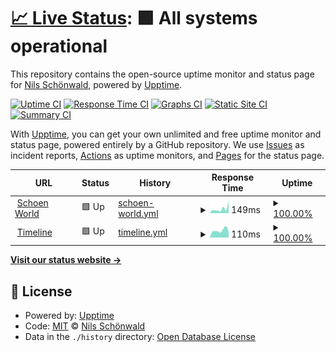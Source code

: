 # [📈 Live Status](https://uptime.schoen.world): <!--live status--> **🟩 All systems operational**

This repository contains the open-source uptime monitor and status page for [Nils Schönwald](https://schoen.world), powered by [Upptime](https://github.com/upptime/upptime).

[![Uptime CI](https://github.com/schoenwaldnils/uptime/workflows/Uptime%20CI/badge.svg)](https://github.com/schoenwaldnils/uptime/actions?query=workflow%3A%22Uptime+CI%22)
[![Response Time CI](https://github.com/schoenwaldnils/uptime/workflows/Response%20Time%20CI/badge.svg)](https://github.com/schoenwaldnils/uptime/actions?query=workflow%3A%22Response+Time+CI%22)
[![Graphs CI](https://github.com/schoenwaldnils/uptime/workflows/Graphs%20CI/badge.svg)](https://github.com/schoenwaldnils/uptime/actions?query=workflow%3A%22Graphs+CI%22)
[![Static Site CI](https://github.com/schoenwaldnils/uptime/workflows/Static%20Site%20CI/badge.svg)](https://github.com/schoenwaldnils/uptime/actions?query=workflow%3A%22Static+Site+CI%22)
[![Summary CI](https://github.com/schoenwaldnils/uptime/workflows/Summary%20CI/badge.svg)](https://github.com/schoenwaldnils/uptime/actions?query=workflow%3A%22Summary+CI%22)

With [Upptime](https://upptime.js.org), you can get your own unlimited and free uptime monitor and status page, powered entirely by a GitHub repository. We use [Issues](https://github.com/schoenwaldnils/uptime/issues) as incident reports, [Actions](https://github.com/schoenwaldnils/uptime/actions) as uptime monitors, and [Pages](https://uptime.schoen.world) for the status page.

<!--start: status pages-->
<!-- This summary is generated by Upptime (https://github.com/upptime/upptime) -->
<!-- Do not edit this manually, your changes will be overwritten -->
<!-- prettier-ignore -->
| URL | Status | History | Response Time | Uptime |
| --- | ------ | ------- | ------------- | ------ |
| <img alt="" src="https://favicons.githubusercontent.com/schoen.world" height="13"> [Schoen World](https://schoen.world) | 🟩 Up | [schoen-world.yml](https://github.com/schoenwaldnils/uptime/commits/HEAD/history/schoen-world.yml) | <details><summary><img alt="Response time graph" src="./graphs/schoen-world/response-time-week.png" height="20"> 149ms</summary><br><a href="https://uptime.schoen.world/history/schoen-world"><img alt="Response time 290" src="https://img.shields.io/endpoint?url=https%3A%2F%2Fraw.githubusercontent.com%2Fschoenwaldnils%2Fuptime%2FHEAD%2Fapi%2Fschoen-world%2Fresponse-time.json"></a><br><a href="https://uptime.schoen.world/history/schoen-world"><img alt="24-hour response time 187" src="https://img.shields.io/endpoint?url=https%3A%2F%2Fraw.githubusercontent.com%2Fschoenwaldnils%2Fuptime%2FHEAD%2Fapi%2Fschoen-world%2Fresponse-time-day.json"></a><br><a href="https://uptime.schoen.world/history/schoen-world"><img alt="7-day response time 149" src="https://img.shields.io/endpoint?url=https%3A%2F%2Fraw.githubusercontent.com%2Fschoenwaldnils%2Fuptime%2FHEAD%2Fapi%2Fschoen-world%2Fresponse-time-week.json"></a><br><a href="https://uptime.schoen.world/history/schoen-world"><img alt="30-day response time 290" src="https://img.shields.io/endpoint?url=https%3A%2F%2Fraw.githubusercontent.com%2Fschoenwaldnils%2Fuptime%2FHEAD%2Fapi%2Fschoen-world%2Fresponse-time-month.json"></a><br><a href="https://uptime.schoen.world/history/schoen-world"><img alt="1-year response time 290" src="https://img.shields.io/endpoint?url=https%3A%2F%2Fraw.githubusercontent.com%2Fschoenwaldnils%2Fuptime%2FHEAD%2Fapi%2Fschoen-world%2Fresponse-time-year.json"></a></details> | <details><summary><a href="https://uptime.schoen.world/history/schoen-world">100.00%</a></summary><a href="https://uptime.schoen.world/history/schoen-world"><img alt="All-time uptime 100.00%" src="https://img.shields.io/endpoint?url=https%3A%2F%2Fraw.githubusercontent.com%2Fschoenwaldnils%2Fuptime%2FHEAD%2Fapi%2Fschoen-world%2Fuptime.json"></a><br><a href="https://uptime.schoen.world/history/schoen-world"><img alt="24-hour uptime 100.00%" src="https://img.shields.io/endpoint?url=https%3A%2F%2Fraw.githubusercontent.com%2Fschoenwaldnils%2Fuptime%2FHEAD%2Fapi%2Fschoen-world%2Fuptime-day.json"></a><br><a href="https://uptime.schoen.world/history/schoen-world"><img alt="7-day uptime 100.00%" src="https://img.shields.io/endpoint?url=https%3A%2F%2Fraw.githubusercontent.com%2Fschoenwaldnils%2Fuptime%2FHEAD%2Fapi%2Fschoen-world%2Fuptime-week.json"></a><br><a href="https://uptime.schoen.world/history/schoen-world"><img alt="30-day uptime 100.00%" src="https://img.shields.io/endpoint?url=https%3A%2F%2Fraw.githubusercontent.com%2Fschoenwaldnils%2Fuptime%2FHEAD%2Fapi%2Fschoen-world%2Fuptime-month.json"></a><br><a href="https://uptime.schoen.world/history/schoen-world"><img alt="1-year uptime 100.00%" src="https://img.shields.io/endpoint?url=https%3A%2F%2Fraw.githubusercontent.com%2Fschoenwaldnils%2Fuptime%2FHEAD%2Fapi%2Fschoen-world%2Fuptime-year.json"></a></details>
| <img alt="" src="https://favicons.githubusercontent.com/timeline.schoen.world" height="13"> [Timeline](https://timeline.schoen.world) | 🟩 Up | [timeline.yml](https://github.com/schoenwaldnils/uptime/commits/HEAD/history/timeline.yml) | <details><summary><img alt="Response time graph" src="./graphs/timeline/response-time-week.png" height="20"> 110ms</summary><br><a href="https://uptime.schoen.world/history/timeline"><img alt="Response time 259" src="https://img.shields.io/endpoint?url=https%3A%2F%2Fraw.githubusercontent.com%2Fschoenwaldnils%2Fuptime%2FHEAD%2Fapi%2Ftimeline%2Fresponse-time.json"></a><br><a href="https://uptime.schoen.world/history/timeline"><img alt="24-hour response time 103" src="https://img.shields.io/endpoint?url=https%3A%2F%2Fraw.githubusercontent.com%2Fschoenwaldnils%2Fuptime%2FHEAD%2Fapi%2Ftimeline%2Fresponse-time-day.json"></a><br><a href="https://uptime.schoen.world/history/timeline"><img alt="7-day response time 110" src="https://img.shields.io/endpoint?url=https%3A%2F%2Fraw.githubusercontent.com%2Fschoenwaldnils%2Fuptime%2FHEAD%2Fapi%2Ftimeline%2Fresponse-time-week.json"></a><br><a href="https://uptime.schoen.world/history/timeline"><img alt="30-day response time 259" src="https://img.shields.io/endpoint?url=https%3A%2F%2Fraw.githubusercontent.com%2Fschoenwaldnils%2Fuptime%2FHEAD%2Fapi%2Ftimeline%2Fresponse-time-month.json"></a><br><a href="https://uptime.schoen.world/history/timeline"><img alt="1-year response time 259" src="https://img.shields.io/endpoint?url=https%3A%2F%2Fraw.githubusercontent.com%2Fschoenwaldnils%2Fuptime%2FHEAD%2Fapi%2Ftimeline%2Fresponse-time-year.json"></a></details> | <details><summary><a href="https://uptime.schoen.world/history/timeline">100.00%</a></summary><a href="https://uptime.schoen.world/history/timeline"><img alt="All-time uptime 100.00%" src="https://img.shields.io/endpoint?url=https%3A%2F%2Fraw.githubusercontent.com%2Fschoenwaldnils%2Fuptime%2FHEAD%2Fapi%2Ftimeline%2Fuptime.json"></a><br><a href="https://uptime.schoen.world/history/timeline"><img alt="24-hour uptime 100.00%" src="https://img.shields.io/endpoint?url=https%3A%2F%2Fraw.githubusercontent.com%2Fschoenwaldnils%2Fuptime%2FHEAD%2Fapi%2Ftimeline%2Fuptime-day.json"></a><br><a href="https://uptime.schoen.world/history/timeline"><img alt="7-day uptime 100.00%" src="https://img.shields.io/endpoint?url=https%3A%2F%2Fraw.githubusercontent.com%2Fschoenwaldnils%2Fuptime%2FHEAD%2Fapi%2Ftimeline%2Fuptime-week.json"></a><br><a href="https://uptime.schoen.world/history/timeline"><img alt="30-day uptime 100.00%" src="https://img.shields.io/endpoint?url=https%3A%2F%2Fraw.githubusercontent.com%2Fschoenwaldnils%2Fuptime%2FHEAD%2Fapi%2Ftimeline%2Fuptime-month.json"></a><br><a href="https://uptime.schoen.world/history/timeline"><img alt="1-year uptime 100.00%" src="https://img.shields.io/endpoint?url=https%3A%2F%2Fraw.githubusercontent.com%2Fschoenwaldnils%2Fuptime%2FHEAD%2Fapi%2Ftimeline%2Fuptime-year.json"></a></details>

<!--end: status pages-->

[**Visit our status website →**](https://uptime.schoen.world)

## 📄 License

- Powered by: [Upptime](https://github.com/upptime/upptime)
- Code: [MIT](./LICENSE) © [Nils Schönwald](https://schoen.world)
- Data in the `./history` directory: [Open Database License](https://opendatacommons.org/licenses/odbl/1-0/)

